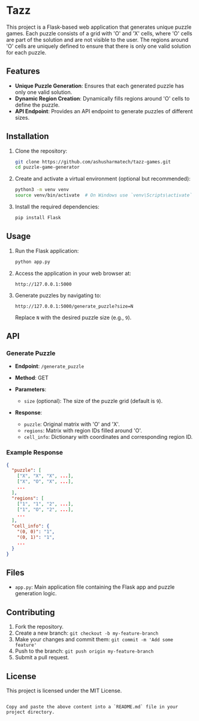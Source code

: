 # Tazz

This project is a Flask-based web application that generates unique puzzle games. Each puzzle consists of a grid with 'O' and 'X' cells, where 'O' cells are part of the solution and are not visible to the user. The regions around 'O' cells are uniquely defined to ensure that there is only one valid solution for each puzzle.

## Features

- **Unique Puzzle Generation**: Ensures that each generated puzzle has only one valid solution.
- **Dynamic Region Creation**: Dynamically fills regions around 'O' cells to define the puzzle.
- **API Endpoint**: Provides an API endpoint to generate puzzles of different sizes.

## Installation

1. Clone the repository:
   ```bash
   git clone https://github.com/ashusharmatech/tazz-games.git
   cd puzzle-game-generator
   ```

2. Create and activate a virtual environment (optional but recommended):
   ```bash
   python3 -m venv venv
   source venv/bin/activate  # On Windows use `venv\Scripts\activate`
   ```

3. Install the required dependencies:
   ```bash
   pip install Flask
   ```

## Usage

1. Run the Flask application:
   ```bash
   python app.py
   ```

2. Access the application in your web browser at:
   ```
   http://127.0.0.1:5000
   ```

3. Generate puzzles by navigating to:
   ```
   http://127.0.0.1:5000/generate_puzzle?size=N
   ```
   Replace `N` with the desired puzzle size (e.g., `9`).

## API

### Generate Puzzle

- **Endpoint**: `/generate_puzzle`
- **Method**: GET
- **Parameters**:
  - `size` (optional): The size of the puzzle grid (default is `9`).

- **Response**:
  - `puzzle`: Original matrix with 'O' and 'X'.
  - `regions`: Matrix with region IDs filled around 'O'.
  - `cell_info`: Dictionary with coordinates and corresponding region ID.

### Example Response

```json
{
  "puzzle": [
    ["X", "X", "X", ...],
    ["X", "O", "X", ...],
    ...
  ],
  "regions": [
    ["1", "1", "2", ...],
    ["1", "O", "2", ...],
    ...
  ],
  "cell_info": {
    "(0, 0)": "1",
    "(0, 1)": "1",
    ...
  }
}
```

## Files

- `app.py`: Main application file containing the Flask app and puzzle generation logic.

## Contributing

1. Fork the repository.
2. Create a new branch: `git checkout -b my-feature-branch`
3. Make your changes and commit them: `git commit -m 'Add some feature'`
4. Push to the branch: `git push origin my-feature-branch`
5. Submit a pull request.

## License

This project is licensed under the MIT License.
```

Copy and paste the above content into a `README.md` file in your project directory.